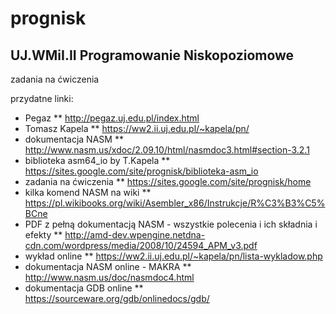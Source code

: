 # prognisk
## UJ.WMiI.II Programowanie Niskopoziomowe

zadania na ćwiczenia

przydatne linki:
* Pegaz
** http://pegaz.uj.edu.pl/index.html
* Tomasz Kapela
** https://ww2.ii.uj.edu.pl/~kapela/pn/
* dokumentacja NASM
** http://www.nasm.us/xdoc/2.09.10/html/nasmdoc3.html#section-3.2.1
* biblioteka asm64_io by T.Kapela
** https://sites.google.com/site/prognisk/biblioteka-asm_io
* zadania na ćwiczenia
** https://sites.google.com/site/prognisk/home
* kilka komend NASM na wiki
** https://pl.wikibooks.org/wiki/Asembler_x86/Instrukcje/R%C3%B3%C5%BCne
* PDF z pełną dokumentacją NASM - wszystkie polecenia i ich składnia i efekty
** http://amd-dev.wpengine.netdna-cdn.com/wordpress/media/2008/10/24594_APM_v3.pdf
* wykład online
** https://ww2.ii.uj.edu.pl/~kapela/pn/lista-wykladow.php
* dokumentacja NASM online - MAKRA
** http://www.nasm.us/doc/nasmdoc4.html
* dokumentacja GDB online
** https://sourceware.org/gdb/onlinedocs/gdb/
